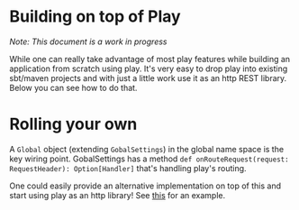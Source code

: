 # Building on top of Play

_Note: This document is a work in progress_

While one can really take advantage of most play features while building an application from scratch using play. It's very easy to drop play into existing sbt/maven projects and with just a little work use it as an http REST library. Below you can see how to do that.

# Rolling your own

A ```Global``` object (extending ```GobalSettings```) in the global name space is the key wiring point. GobalSettings has a method ``` def onRouteRequest(request: RequestHeader): Option[Handler] ``` that's handling play's routing. 

One could easily provide an alternative implementation on top of this and start using play as an http library! See [this](https://github.com/typesafehub/play2-mini/blob/master/src/main/scala/com/typesafe/play/mini/Setup.scala) for an example.